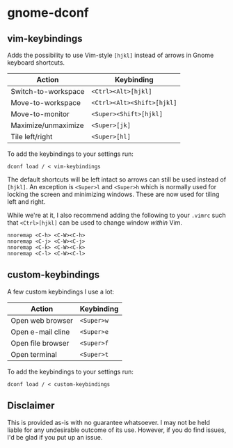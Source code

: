 # gnome-dconf

## vim-keybindings

Adds the possibility to use Vim-style `[hjkl]` instead of arrows in Gnome keyboard shortcuts.

| Action              | Keybinding                  |
|---------------------|-----------------------------|
| Switch-to-workspace | `<Ctrl><Alt>[hjkl]`         |
| Move-to-workspace   | `<Ctrl><Alt><Shift>[hjkl]`  |
| Move-to-monitor     | `<Super><Shift>[hjkl]`      |
| Maximize/unmaximize | `<Super>[jk]`               |
| Tile left/right     | `<Super>[hl]`               |

To add the keybindings to your settings run:
```
dconf load / < vim-keybindings
```

The default shortcuts will be left intact so arrows can still be used instead of `[hjkl]`.
An exception is `<Super>l` and `<Super>h` which is normally used for locking the screen and minimizing windows.
These are now used for tiling left and right.

While we're at it, I also recommend adding the following to your `.vimrc` such that `<Ctrl>[hjkl]` can be used to change window _within_ Vim.

```
nnoremap <C-h> <C-W><C-h>
nnoremap <C-j> <C-W><C-j>
nnoremap <C-k> <C-W><C-k>
nnoremap <C-l> <C-W><C-l>
```

## custom-keybindings

A few custom keybindings I use a lot:

| Action              | Keybinding                  |
|---------------------|-----------------------------|
| Open web browser    | `<Super>w`                  |
| Open e-mail cline   | `<Super>e`                  |
| Open file browser    | `<Super>f`                  |
| Open terminal       | `<Super>t`                  |


To add the keybindings to your settings run:
```
dconf load / < custom-keybindings
```

## Disclaimer

This is provided as-is with no guarantee whatsoever. I may not be held liable for any undesirable outcome of its use. However, if you do find issues, I'd be glad if you put up an issue.
